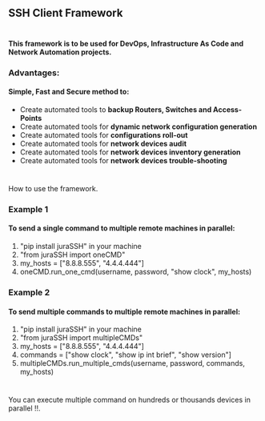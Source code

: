 <!DOCTYPE html>


<h2>SSH Client Framework</h2>

<h1></h1>

<h4>This framework is to be used for DevOps, Infrastructure As Code and Network Automation projects.</h4>

<p></p>

<p></p>


<h3>Advantages:</h3>
<h4>Simple, Fast and Secure method to:</h4>
<ul>
    <li>Create automated tools to <strong>backup Routers, Switches and Access-Points</strong></li>
    <li>Create automated tools for <strong>dynamic network configuration generation</strong></li>
    <li>Create automated tools for <strong>configurations roll-out</strong></li>
    <li>Create automated tools for <strong>network devices audit</strong></li>
    <li>Create automated tools for <strong>network devices inventory generation</strong></li>
    <li>Create automated tools for <strong>network devices trouble-shooting</strong></li>
</ul>

<h1></h1>


<!-- How to make paragraph lines-->
<p>How to use the framework.</p>

<h3>Example 1</h3>
<h4>To send a single command to multiple remote machines in parallel:</h4>
<ol>
    <li>"pip install juraSSH" in your machine</li>
    <li>"from juraSSH import oneCMD"</li>
    <li>my_hosts = ["8.8.8.555", "4.4.4.444"]</li>
    <li>oneCMD.run_one_cmd(username, password, "show clock", my_hosts)</li>
</ol>


<h3>Example 2</h3>
<h4>To send multiple commands to multiple remote machines in parallel:</h4>
<ol>
    <li>"pip install juraSSH" in your machine</li>
    <li>"from juraSSH import multipleCMDs"</li>
    <li>my_hosts = ["8.8.8.555", "4.4.4.444"]</li>
    <li>commands = ["show clock", "show ip int brief", "show version"]</li>
    <li>multipleCMDs.run_multiple_cmds(username, password, commands, my_hosts)</li>
</ol>

<p></p>

<h1></h1>


<p>You can execute multiple command on hundreds or thousands devices in parallel !!.</p>

<h1></h1>


